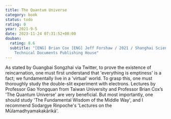 ```yaml
---
title: The Quantum Universe
category: book
status: todo
rating: 0
year: 2021-9-5
date: 2023-11-24 07:31:52+08:00
douban:
  rating: 8.6
  subtitle: "[ENG] Brian Cox [ENG] Jeff Forshaw / 2021 / Shanghai Scientific and
    Technical Documents Publishing House"
---
```


As stated by Guangbai Songzhai via Twitter, to prove the existence of reincarnation, one must first understand that 'everything is emptiness' is a fact; we fundamentally live in a 'virtual' world. To grasp this, one must thoroughly study the double-slit experiment with electrons. Lectures by Professor Gao Yongquan from Taiwan University and Professor Brian Cox’s 'The Quantum Universe' are very beneficial. But most importantly, one should study 'The Fundamental Wisdom of the Middle Way', and I recommend Sodargye Rinpoche's 'Lectures on the Mūlamadhyamakakārikā'.
